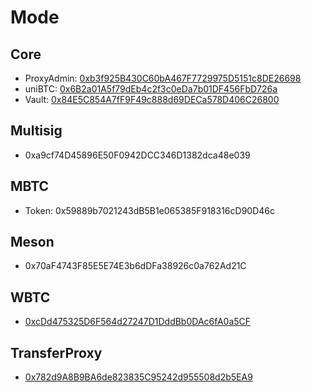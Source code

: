 # Mode

## Core

- ProxyAdmin: [0xb3f925B430C60bA467F7729975D5151c8DE26698](https://modescan.io/address/0xb3f925B430C60bA467F7729975D5151c8DE26698)
- uniBTC: [0x6B2a01A5f79dEb4c2f3c0eDa7b01DF456FbD726a](https://modescan.io/token/0x6B2a01A5f79dEb4c2f3c0eDa7b01DF456FbD726a)
- Vault: [0x84E5C854A7fF9F49c888d69DECa578D406C26800](https://modescan.io/address/0x84E5C854A7fF9F49c888d69DECa578D406C26800)

## Multisig

- 0xa9cf74D45896E50F0942DCC346D1382dca48e039

## MBTC

- Token: 0x59889b7021243dB5B1e065385F918316cD90D46c

## Meson
- 0x70aF4743F85E5E74E3b6dDFa38926c0a762Ad21C

## WBTC

- [0xcDd475325D6F564d27247D1DddBb0DAc6fA0a5CF](https://modescan.io/token/0xcDd475325D6F564d27247D1DddBb0DAc6fA0a5CF)

## TransferProxy
- [0x782d9A8B9BA6de823835C95242d955508d2b5EA9](https://modescan.io/address/0x782d9A8B9BA6de823835C95242d955508d2b5EA9)
